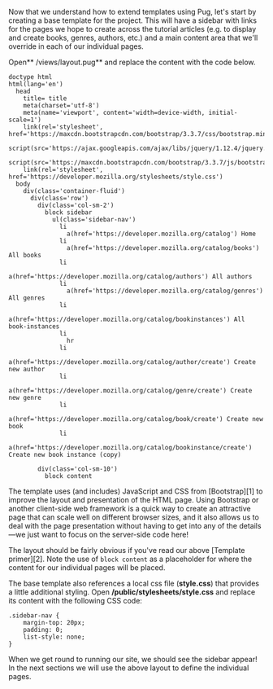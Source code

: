 Now that we understand how to extend templates using Pug, let's start by creating a base template for the project. This will have a sidebar with links for the pages we hope to create across the tutorial articles (e.g. to display and create books, genres, authors, etc.) and a main content area that we'll override in each of our individual pages.

Open** /views/layout.pug** and replace the content with the code below.
    
    
    doctype html
    html(lang='en')
      head
        title= title
        meta(charset='utf-8')
        meta(name='viewport', content='width=device-width, initial-scale=1')
        link(rel='stylesheet', href='https://maxcdn.bootstrapcdn.com/bootstrap/3.3.7/css/bootstrap.min.css')
        script(src='https://ajax.googleapis.com/ajax/libs/jquery/1.12.4/jquery.min.js')
        script(src='https://maxcdn.bootstrapcdn.com/bootstrap/3.3.7/js/bootstrap.min.js')
        link(rel='stylesheet', href='https://developer.mozilla.org/stylesheets/style.css')
      body
        div(class='container-fluid')
          div(class='row')
            div(class='col-sm-2')
              block sidebar
                ul(class='sidebar-nav')
                  li 
                    a(href='https://developer.mozilla.org/catalog') Home
                  li 
                    a(href='https://developer.mozilla.org/catalog/books') All books
                  li 
                    a(href='https://developer.mozilla.org/catalog/authors') All authors
                  li 
                    a(href='https://developer.mozilla.org/catalog/genres') All genres
                  li 
                    a(href='https://developer.mozilla.org/catalog/bookinstances') All book-instances
                  li 
                    hr
                  li 
                    a(href='https://developer.mozilla.org/catalog/author/create') Create new author
                  li 
                    a(href='https://developer.mozilla.org/catalog/genre/create') Create new genre
                  li 
                    a(href='https://developer.mozilla.org/catalog/book/create') Create new book
                  li 
                    a(href='https://developer.mozilla.org/catalog/bookinstance/create') Create new book instance (copy)
                    
            div(class='col-sm-10')
              block content

The template uses (and includes) JavaScript and CSS from [Bootstrap][1] to improve the layout and presentation of the HTML page. Using Bootstrap or another client-side web framework is a quick way to create an attractive page that can scale well on different browser sizes, and it also allows us to deal with the page presentation without having to get into any of the details—we just want to focus on the server-side code here!

The layout should be fairly obvious if you've read our above [Template primer][2]. Note the use of `block content` as a placeholder for where the content for our individual pages will be placed.

The base template also references a local css file (**style.css**) that provides a little additional styling. Open **/public/stylesheets/style.css** and replace its content with the following CSS code:
    
    
    .sidebar-nav {
        margin-top: 20px;
        padding: 0;
        list-style: none;
    }

When we get round to running our site, we should see the sidebar appear! In the next sections we will use the above layout to define the individual pages.

